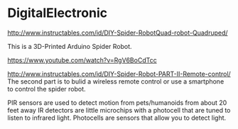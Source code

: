 # DigitalElectronic


http://www.instructables.com/id/DIY-Spider-RobotQuad-robot-Quadruped/

This is a 3D-Printed Arduino Spider Robot. 

https://www.youtube.com/watch?v=RgV6BoCdTcc

http://www.instructables.com/id/DIY-Spider-Robot-PART-II-Remote-control/
The second part is to bulid a wireless remote control or use a smartphone to control the spider robot. 


PIR sensors are used to detect motion from pets/humanoids from about 20 feet away
IR detectors are little microchips with a photocell that are tuned to listen to infrared light. 
Photocells are sensors that allow you to detect light.
